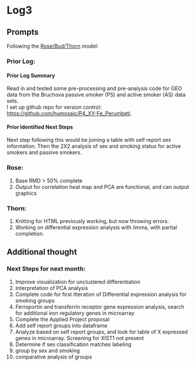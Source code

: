 # Log3 

## Prompts
Following the [Rose/Bud/Thorn](https://www.panoramaed.com/blog/rose-bud-thorn-activity-and-worksheet#:~:text=%22Rose%2C%20Bud%2C%20Thorn%22%20is%20a%20mindful%20design%2D,day%2C%20week%2C%20or%20month.) model:

### Prior Log:
#### Prior Log Summary
Read in and tested some pre-processing and pre-analysis code for GEO data from the Bruchova passive smoker (PS) and active smoker (AS) data sets.  
I set up github repo for version control: https://github.com/humosaic/P4_XY-Fe_Perumbeti.
#### Prior Identified Next Steps
Next step following this would be joining a table with self report sex information.
Then the 2X2 analysis of sex and smoking status for active smokers and passive smokers.

### Rose:
1.  Base RMD > 50% complete
2.  Output for correlation heat map and PCA are functional, and can output graphics

### Thorn: 
1.  Knitting for HTML previously working, but now throwing errors.  
2.  Working on differential expression analysis with limma, with partial completion.

## Additional thought
### Next Steps for next month:
1.  Improve visualization for unclustered differentiation
2.  Interpretation of PCA analysis
3.  Complete code for first itteration of Differential expression analysis for smoking groups
4.  Ferroportin and transferrin receptor gene expression analysis, search for additional iron regulatory genes in microarray
7.  Complete the Applied Project proposal
8.  Add self report groups into dataframe
9.  Analyze based on self report groups, and look for table of X expressed genes in microarray.  Screening for XIST1 not present
10. Determine if sex classification matches labeling
11. group by sex and smoking
12. comparative analysis of groups
